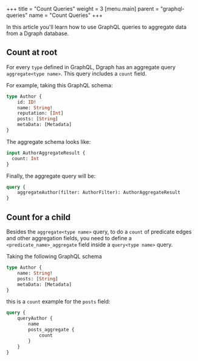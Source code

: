 +++
title = "Count Queries"
weight = 3
[menu.main]
    parent = "graphql-queries"
    name = "Count Queries"
+++

In this article you'll learn how to use GraphQL queries to aggregate data from a Dgraph database.

## Count at root

For every `type` defined in GraphQL, Dgraph has an aggregate query `aggregate<type name>`. This query includes a `count` field.

For example, taking this GraphQL schema:

```graphql
type Author {
    id: ID!
    name: String!
    reputation: [Int]
    posts: [String]
    metaData: [Metadata]
}
```

The aggregate schema looks like:

```graphql
input AuthorAggregateResult {
  count: Int
}
```

Finally, the aggregate query will be:


```graphql
query {
    aggregateAuthor(filter: AuthorFilter): AuthorAggregateResult
}
```

## Count for a child

Besides the `aggregate<type name>` query, to do a `count` of predicate edges and other aggregation fields, you need to define a `<predicate_name>_aggregate` field inside a `query<type name>` query.

Taking the following GraphQL schema

```graphql
type Author {
    name: String!
    posts: [String]
    metaData: [Metadata]
}
```

this is a `count` example for the `posts` field:

```graphql
query {
    queryAuthor {
        name
        posts_aggregate {
            count
        }
    }
}
```

